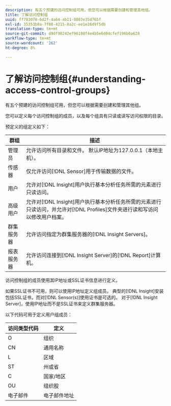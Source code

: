 ```yaml
---
description: 有五个预建的访问控制组可用，但您可以根据需要创建和管理其他组。
title: 了解访问控制组
uuid: ff783078-6d2f-4a64-ab11-8083e35d765f
exl-id: 35353b0a-7f08-4215-8a2c-ee1e26d9f5db
translation-type: tm+mt
source-git-commit: d9df90242ef96188f4e4b5e6d04cfef196b0a628
workflow-type: tm+mt
source-wordcount: '262'
ht-degree: 8%

---
```


# 了解访问控制组{#understanding-access-control-groups}

有五个预建的访问控制组可用，但您可以根据需要创建和管理其他组。

您可以定义每个访问控制组的成员，以及每个组具有只读或读写访问权限的目录。

预定义的组定义如下：

| 群组 | 描述 |
|---|---|
| 管理员 | 允许访问所有目录和文件。 默认IP地址为127.0.0.1（本地主机）。 |
| 传感器 | 仅允许访问[!DNL Sensor]用于传输数据的文件。 |
| 用户 | 允许对[!DNL Insight]用户执行基本分析任务所需的元素进行只读访问。 |
| 高级用户 | 允许对[!DNL Insight]用户执行基本分析任务所需的元素进行只读访问，并允许对[!DNL Profiles]文件夹进行读和写访问以修改用户档案。 |
| 群集服务器 | 允许访问指定为群集服务器的[!DNL Insight Servers]。 |
| 报表服务器 | 允许访问连接到[!DNL Insight Server]的[!DNL Report]计算机。 |

访问控制组的成员使用其IP地址或SSL证书信息进行定义。

如果SSL证书不可用，则可以使用IP地址定义组成员。 典型的[!DNL Insight]安装包括SSL证书，而对[!DNL Sensor(s)]使用证书是可选的。 对于[!DNL Insight Server]，使用IP地址而不是SSL证书来定义群集服务器。

以下代码可用于定义用户组成员：

| 访问类型代码 | 定义 |
|---|---|
| O | 组织 |
| CN | 通用名称 |
| L | 区域 |
| ST | 州或省 |
| C | 国家/地区 |
| OU | 组织股 |
| 电子邮件 | 电子邮件地址 |
